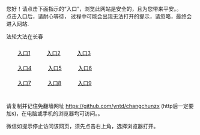 您好！请点击下面指示的“入口”，浏览此网站是安全的，且为您带来平安。。 <br/>
点击入口后，请耐心等待， 过程中可能会出现无法打开的提示，请忽略，最终会进入网站. </br>

法轮大法在长春<br/>
<div style="padding:10px"><a style="margin:20px" target="_blank" href="https://d3cblht714wlnq.cloudfront.net/2Qpsp?rjngnkhk" id="ccLink1" rel="nofollow">入口1</a> <a target="_blank" style="margin:20px" href="https://d2pirkiw7abgl4.cloudfront.net/2Qpsp?yosatcyv" id="ccLink2" rel="nofollow">入口2</a> <a style="margin:20px" target="_blank" href="https://d1vv5n5g56g03w.cloudfront.net/2Qpsp?ekbaz" id="ccLink3" rel="nofollow">入口3</a></div>

<div style="padding:10px" ><a style="margin:20px" target="_blank" href="https://d3cblht714wlnq.cloudfront.net/2Qpsp?rjngnkhk" id="ccLink4" rel="nofollow">入口4</a> <a style="margin:20px" href="https://d2pirkiw7abgl4.cloudfront.net/2Qpsp?yosatcyv" target="_blank" id="ccLink5" rel="nofollow">入口5</a> <a style="margin:20px" href="https://d1vv5n5g56g03w.cloudfront.net/2Qpsp?ekbaz" target="_blank" id="ccLink6" rel="nofollow">入口6</a></div>

<div style="padding:10px"><a style="margin:20px" target="_blank" href="https://d3cblht714wlnq.cloudfront.net/2Qpsp?rjngnkhk" id="ccLink7" rel="nofollow">入口7</a> <a style="margin:20px" href="https://d2pirkiw7abgl4.cloudfront.net/2Qpsp?yosatcyv" target="_blank" id="ccLink8" rel="nofollow">入口8</a> <a style="margin:20px" target="_blank" href="https://d1vv5n5g56g03w.cloudfront.net/2Qpsp?ekbaz" id="ccLink9" rel="nofollow">入口9</a></div>

<br/>



请复制并记住免翻墙网址 https://github.com/yntd/changchunzx (http后一定要加s)，在电脑或手机的浏览器均可访问。。<br/>

微信如提示停止访问该网页，须先点击右上角，选择浏览器打开。

